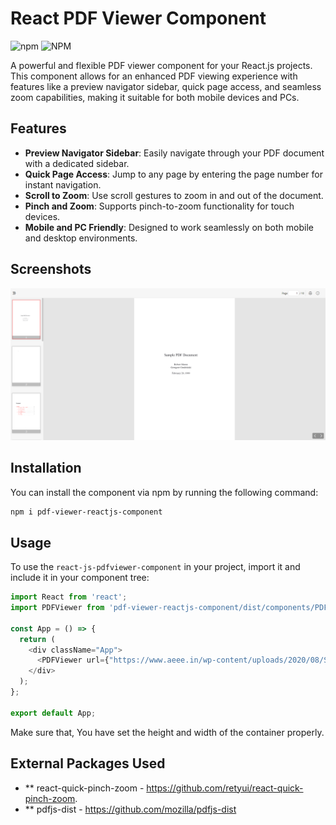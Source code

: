 # React PDF Viewer Component
![npm](https://img.shields.io/npm/v/pdf-viewer-reactjs) ![NPM](https://img.shields.io/npm/l/pdf-viewer-reactjs)

A powerful and flexible PDF viewer component for your React.js projects. This component allows for an enhanced PDF viewing experience with features like a preview navigator sidebar, quick page access, and seamless zoom capabilities, making it suitable for both mobile devices and PCs.

## Features

- **Preview Navigator Sidebar**: Easily navigate through your PDF document with a dedicated sidebar.
- **Quick Page Access**: Jump to any page by entering the page number for instant navigation.
- **Scroll to Zoom**: Use scroll gestures to zoom in and out of the document.
- **Pinch and Zoom**: Supports pinch-to-zoom functionality for touch devices.
- **Mobile and PC Friendly**: Designed to work seamlessly on both mobile and desktop environments.

## Screenshots
![Screenshot 1](images/pdf-viewer.PNG)

## Installation

You can install the component via npm by running the following command:

```bash
npm i pdf-viewer-reactjs-component
```
## Usage

To use the `react-js-pdfviewer-component` in your project, import it and include it in your component tree:

```javascript
import React from 'react';
import PDFViewer from 'pdf-viewer-reactjs-component/dist/components/PDFViewer';

const App = () => {
  return (
    <div className="App">
      <PDFViewer url={"https://www.aeee.in/wp-content/uploads/2020/08/Sample-pdf.pdf"}/>
    </div>
  ); 
};

export default App;
```
Make sure that, You have set the height and width of the container properly.

## External Packages Used
- ** react-quick-pinch-zoom - https://github.com/retyui/react-quick-pinch-zoom.
- ** pdfjs-dist - https://github.com/mozilla/pdfjs-dist
